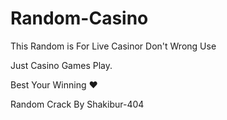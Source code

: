 # Random-Casino
This Random is For Live Casinor   Don't Wrong Use

Just Casino Games Play. 

Best Your Winning ❤️

Random Crack By Shakibur-404
